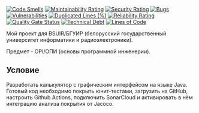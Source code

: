 [![Code Smells][code_smells_badge]][code_smells_link]
[![Maintainability Rating][maintainability_rating_badge]][maintainability_rating_link]
[![Security Rating][security_rating_badge]][security_rating_link]
[![Bugs][bugs_badge]][bugs_link]
[![Vulnerabilities][vulnerabilities_badge]][vulnerabilities_link]
[![Duplicated Lines (%)][duplicated_lines_density_badge]][duplicated_lines_density_link]
[![Reliability Rating][reliability_rating_badge]][reliability_rating_link]
[![Quality Gate Status][quality_gate_status_badge]][quality_gate_status_link]
[![Technical Debt][technical_debt_badge]][technical_debt_link]
[![Lines of Code][lines_of_code_badge]][lines_of_code_link]

Мой проект для BSUIR/БГУИР (белорусский государственный университет информатики и радиоэлектроники).

Предмет - OPI/ОПИ (основы программной инженерии).

## Условие

Разработать калькулятор с графическим интерфейсом на языке Java. Готовый код необходимо покрыть юнит-тестами, загрузить
на GitHub, настроить Github Actions, подключить SonarCloud и активировать в нём интеграцию анализа покрытия от Jacoco.

<!----------------------------------------------------------------------------->

[code_smells_badge]: https://sonarcloud.io/api/project_badges/measure?project=hummel009_Basics-of-Software-Engineering&metric=code_smells

[code_smells_link]: https://sonarcloud.io/summary/overall?id=hummel009_Basics-of-Software-Engineering

[maintainability_rating_badge]: https://sonarcloud.io/api/project_badges/measure?project=hummel009_Basics-of-Software-Engineering&metric=sqale_rating

[maintainability_rating_link]: https://sonarcloud.io/summary/overall?id=hummel009_Basics-of-Software-Engineering

[security_rating_badge]: https://sonarcloud.io/api/project_badges/measure?project=hummel009_Basics-of-Software-Engineering&metric=security_rating

[security_rating_link]: https://sonarcloud.io/summary/overall?id=hummel009_Basics-of-Software-Engineering

[bugs_badge]: https://sonarcloud.io/api/project_badges/measure?project=hummel009_Basics-of-Software-Engineering&metric=bugs

[bugs_link]: https://sonarcloud.io/summary/overall?id=hummel009_Basics-of-Software-Engineering

[vulnerabilities_badge]: https://sonarcloud.io/api/project_badges/measure?project=hummel009_Basics-of-Software-Engineering&metric=vulnerabilities

[vulnerabilities_link]: https://sonarcloud.io/summary/overall?id=hummel009_Basics-of-Software-Engineering

[duplicated_lines_density_badge]: https://sonarcloud.io/api/project_badges/measure?project=hummel009_Basics-of-Software-Engineering&metric=duplicated_lines_density

[duplicated_lines_density_link]: https://sonarcloud.io/summary/overall?id=hummel009_Basics-of-Software-Engineering

[reliability_rating_badge]: https://sonarcloud.io/api/project_badges/measure?project=hummel009_Basics-of-Software-Engineering&metric=reliability_rating

[reliability_rating_link]: https://sonarcloud.io/summary/overall?id=hummel009_Basics-of-Software-Engineering

[quality_gate_status_badge]: https://sonarcloud.io/api/project_badges/measure?project=hummel009_Basics-of-Software-Engineering&metric=alert_status

[quality_gate_status_link]: https://sonarcloud.io/summary/overall?id=hummel009_Basics-of-Software-Engineering

[technical_debt_badge]: https://sonarcloud.io/api/project_badges/measure?project=hummel009_Basics-of-Software-Engineering&metric=sqale_index

[technical_debt_link]: https://sonarcloud.io/summary/overall?id=hummel009_Basics-of-Software-Engineering

[lines_of_code_badge]: https://sonarcloud.io/api/project_badges/measure?project=hummel009_Basics-of-Software-Engineering&metric=ncloc

[lines_of_code_link]: https://sonarcloud.io/summary/overall?id=hummel009_Basics-of-Software-Engineering
